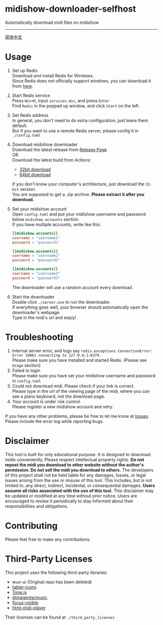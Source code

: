 # midishow-downloader-selfhost
 Automatically download midi files on midishow
- - -
[简体中文](https://github.com/Saobby/midishow-downloader-selfhost/blob/main/README_CHS.md)
# Usage
1. Set up Redis  
Download and install Redis for Windows.  
   Since Redis does *not* officially support windows, you can download it from [here](https://github.com/tporadowski/redis/releases/tag/v5.0.14.1).
   
2. Start Redis service  
Press `Win+R`, input `services.msc`, and press `Enter`  
   Find `Redis` in the popped up window, and click `Start` on the left.
   
3. Set Redis address  
In general, you don't need to do extra configuration, just leave them default.  
   But if you want to use a remote Redis server, please config it in `./config.toml`

4. Download midishow downloader  
Download the latest release from [Release Page](https://github.com/Saobby/midishow-downloader-selfhost/releases)  
OR  
Download the latest build from Actions:    
   - [32bit download](https://nightly.link/Saobby/midishow-downloader-selfhost/workflows/build.yaml/main/midishow_downloader-x86.zip)
    - [64bit download](https://nightly.link/Saobby/midishow-downloader-selfhost/workflows/build.yaml/main/midishow_downloader-x64.zip)
    
    If you don't know your computer's architecture, just download the `32-bit` version.  
    You are supposed to get a .zip archive. **Please extract it after you download.**

6. Set your midishow account  
Open `config.toml` and put your midishow username and password below `midishow.accounts` section.  
   If you have multiple accounts, write like this:  
    ```toml
    [[midishow.accounts]]
    username = "username1"
    password = "password1"
    
    [[midishow.accounts]]
    username = "username2"
    password = "password2"
    
    [[midishow.accounts]]
    username = "username3"
    password = "password3"
    ```
   The downloader will use a random account every download.

7. Start the downloader  
Double click `./server.exe` to run the downloader.  
   If everything goes well, your browser should automatically open the downloader's webpage.  
   Type in the midi's url and enjoy!
# Troubleshooting
1. Internal server error, and logs say `redis.exceptions.ConnectionError: Error 10061 connecting to 127.0.0.1:6379.`  
Please make sure you have installed and started Redis. (Please see `Usage` section)  
2. Failed to login  
Please make sure you have set your midishow username and password in `config.toml`  
3. Could not download midi. Please check if your link is correct.  
Please type in the url of the viewing page of the midi, where you can see a piano keyboard, not the download page.
4. Your account is under risk control.  
Please register a new midishow account and retry.

If you have any other problems, please be free to let me know at [Issues](https://github.com/Saobby/midishow-downloader-selfhost/issues).  
Please include the error log while reporting bugs.
# Disclaimer
This tool is built for only educational purpose. It is designed to download midis conveniently. Please respect intellectual property rights. **Do not repost the midi you download to other website without the author's permission. Do not sell the midi you download to others.** The developers of this project shall not be held liable for any damages, losses, or legal issues arising from the use or misuse of this tool. This includes, but is not limited to, any direct, indirect, incidental, or consequential damages. **Users assume all risks associated with the use of this tool.** This disclaimer may be updated or modified at any time without prior notice. Users are encouraged to review it periodically to stay informed about their responsibilities and obligations.
# Contributing
Please feel free to make any contributions.
# Third-Party Licenses
This project uses the following third-party libraries:  
- wux-ui (Original repo has been deleted)
- [tabler-icons](https://github.com/tabler/tabler-icons)
- [Tone.js](https://www.npmjs.com/package/tone)
- [@magenta/music](https://www.npmjs.com/package/@magenta/music)
- [focus-visible](https://www.npmjs.com/package/focus-visible)
- [html-midi-player](https://www.npmjs.com/package/html-midi-player)

Their licenses can be found at `./third_party_licenses`

